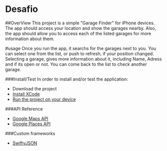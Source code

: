 # Desafio

##OverView
This project is a simple "Garage Finder" for iPhone devices.
The app should access your location and show the garages nearby. 
Also, the app should allow you to access each of the listed garages for more information about them.

#usage
Once you run the app, it searchs for the garages next to you.
You can select one from the list, or push to refresh, if your position changed.
Selecting a garage, gives more information about it, including Name, Adress and if its open or not.
You can come back to the list to check another garage.

###Install/Test
In order to install and/or test the application:
- Download the project
- [Install XCode](https://goo.gl/hjghAI)
- [Run the project on your device](https://goo.gl/3LjD92)

###API Reference

- [Google Maps API](https://goo.gl/NHOUi3)
- [Google Places API](https://goo.gl/hDsnZ9)

###Custom frameworks

- [SwiftyJSON](https://github.com/SwiftyJSON/SwiftyJSON)
